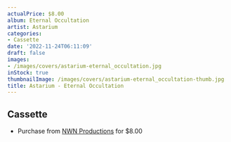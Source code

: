 ```yaml
---
actualPrice: $8.00
album: Eternal Occultation
artist: Astarium
categories:
- Cassette
date: '2022-11-24T06:11:09'
draft: false
images:
- /images/covers/astarium-eternal_occultation.jpg
inStock: true
thumbnailImage: /images/covers/astarium-eternal_occultation-thumb.jpg
title: Astarium - Eternal Occultation
---
```


## Cassette
* Purchase from [NWN Productions](http://shop.nwnprod.com/index.php?route=product/product&path=73&product_id=27637&sort=pd.name&order=ASC) for $8.00
